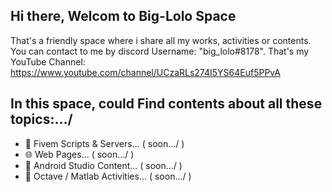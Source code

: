 ## Hi there, Welcom to Big-Lolo Space
That's a friendly space where i share all my works, activities or contents.
You can contact to me by discord Username: "big_lolo#8178".
That's my YouTube Channel: https://www.youtube.com/channel/UCzaRLs274I5YS64Euf5PPvA


## In this space, could Find contents about all these topics:.../
- 🐌 Fivem Scripts & Servers... ( soon.../ )
- 🌐 Web Pages... ( soon.../ )
- 🔽 Android Studio Content... ( soon.../ )
- 🧮 Octave / Matlab Activities... ( soon.../ )





<!--- 🔭 I’m currently working on ...
- 🌱 I’m currently learning ...
- 👯 I’m looking to collaborate on ...
- 🤔 I’m looking for help with ...
- 💬 Ask me about ...
- 📫 How to reach me: ...
- 😄 Pronouns: ...
- ⚡ Fun fact: ...  -->


